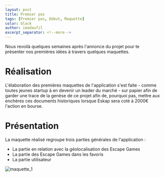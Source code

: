 ```yaml
---
layout: post
title: Premier pas
tags: [Premier pas, Début, Maquette]
color: black
author: imadaufil
excerpt_separator: <!--more-->
---
```


Nous revoilà quelques semaines après l'annonce du projet pour te présenter nos premières idées à travers quelques maquettes.

<!--more-->

Réalisation
===========

L'élaboration des premières maquettes de l'application s'est faite  - comme toutes jeunes startup à en devenir un leader du marché - sur papier afin de garder une trace de la genèse de ce projet afin de, pourquoi pas, mettre aux enchères ces documents historiques lorsque Eskap sera coté à 2000€ l'action en bourse.


Présentation
============

La maquette réalisé regroupe trois parties générales de l'application : 

* La partie en relation avec la géolocalisation des Escape Games
* La partie des Escape Games dans les favoris
* La partie utilisateur 



![maquette_1](../../../assets/img/maquette_1.jpg "Maquette 1")